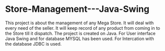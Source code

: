 # Store-Management---Java-Swing
This project is about the management of any Mega Store. It will deal with every need of the seller. It will keep record of any product from coming in to the Store till it dispatch. The project is created on Java. For User interface Java Swing and for database MYSQL has been used. For Intercation with the database JDBC is used.  
